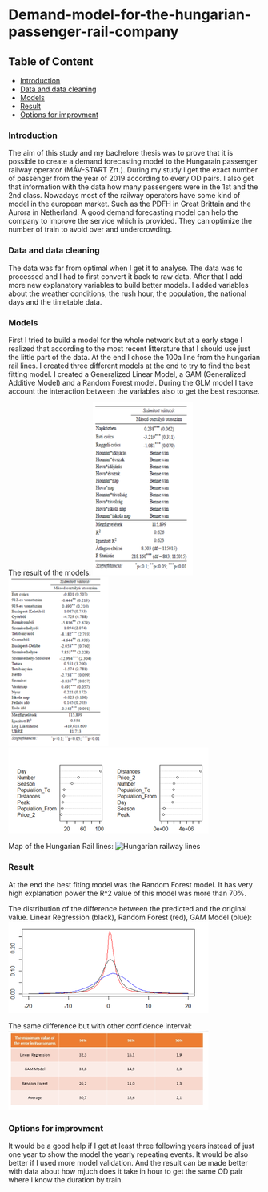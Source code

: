 # Demand-model-for-the-hungarian-passenger-rail-company


## Table of Content
- [Introduction](#Introduction)
- [Data and data cleaning](#Data-and-data-cleaning)
- [Models](#Models)
- [Result](#Result)
- [Options for improvment](#Options-for-improvment)

### Introduction

The aim of this study and my bachelore thesis was to prove that it is possible to create a demand forecasting model to the Hungarain passenger railway operator (MÁV-START Zrt.). During my study I get the exact number of passenger from the year of 2019 according to every OD pairs. I also get that information with the data how many passengers were in the 1st and the 2nd class. Nowadays most of the railway operators have some kind of model in the european market. Such as the PDFH in Great Brittain and the Aurora in Netherland. A good demand forecasting model can help the company to improve the service which is provided. They can optimize the number of train to avoid over and undercrowding.


### Data and data cleaning

The data was far from optimal when I get it to analyse. The data was to processed and I had to first convert it back to raw data. After that I add more new explanatory variables to build better models. I added variables about the weather conditions, the rush hour, the population, the national days and the timetable data.


### Models

First I tried to build a model for the whole network but at a early stage I realized that according to the most recent litterature that I should use just the little part of the data. At the end  I chose the 100a line from the hungarian rail lines. I created three different models at the end to try to find the best fitting model. I created a Generalized Linear Model, a GAM (Generalized Additive Model) and a Random Forest model. During the GLM model I take account the interaction between the variables also to get the best response.

The result of the models:
<img src="img/GLM.png" alt=GLM width='200'>
<img src="img/GAM.png" alt=GAM width='200'>
<img src="img/Forest.png" alt=Random-Forest width='400'>

Map of the Hungarian Rail lines:
<img src="https://www.sinekvilaga.hu/php_images/vonalkat-602x424.jpg" alt="Hungarian railway lines" />

### Result

At the end the best fiting model was the Random Forest model. It has very high explanation power the R^2 value of this model was more than 70%.

The distribution of the difference between the predicted and the original value. Linear Regression (black), Random Forest (red), GAM Model (blue):
<img src="img/result.png" alt=Result width='400'>

The same difference but with other confidence interval:
<img src="img/table.jpg" alt=Table width='400'>


### Options for improvment

It would be a good help if I get at least three following years instead of just one year to show the model the yearly repeating events. It would be also better if I used more model validation. And the result can be made better with data about how mjuch does it take in hour to get the same OD pair where I know the duration by train.
